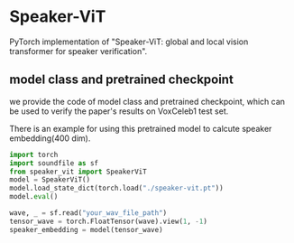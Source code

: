 # Speaker-ViT
PyTorch implementation of "Speaker-ViT: global and local vision transformer for speaker verification".

## model class and pretrained checkpoint
we provide the code of model class and pretrained checkpoint, which can be used to verify the paper's results on VoxCeleb1 test set.

There is an example for using this pretrained model to calcute speaker embedding(400 dim).
```python
import torch
import soundfile as sf
from speaker_vit import SpeakerViT
model = SpeakerViT()
model.load_state_dict(torch.load("./speaker-vit.pt"))
model.eval()

wave, _ = sf.read("your_wav_file_path")
tensor_wave = torch.FloatTensor(wave).view(1, -1)
speaker_embedding = model(tensor_wave)
```
